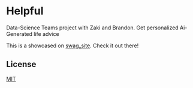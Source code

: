 # Helpful
Data-Science Teams project with Zaki and Brandon. Get personalized Ai-Generated life advice

This is a showcased on [swag_site](https://swag31415.github.io/Portfolio/). Check it out there!

## License
[MIT](https://choosealicense.com/licenses/mit/)